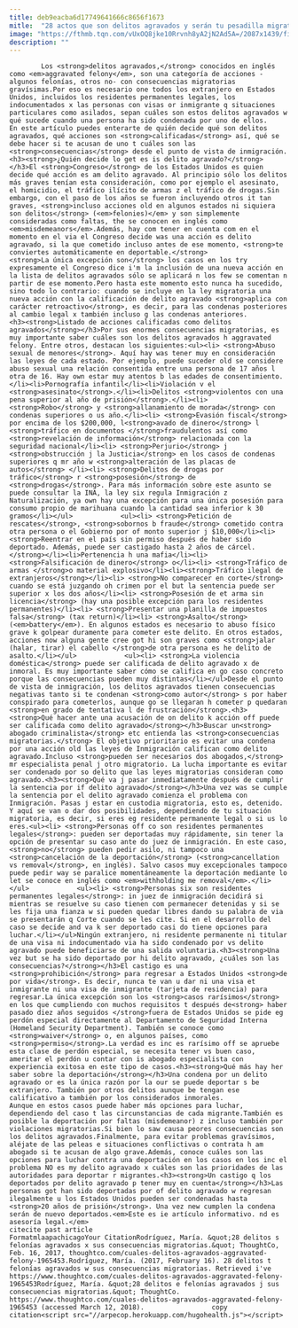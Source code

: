 ```yaml
---
title: deb9eacba6d17749641666c8656f1673
mitle:  "28 actos que son delitos agravados y serán tu pesadilla migratoria"
image: "https://fthmb.tqn.com/vUxOQ8jke10Rrvnh8yA2jN2Ad5A=/2087x1439/filters:fill(auto,1)/162729414-56a51aea3df78cf772864b23.jpg"
description: ""
---
```


            Los <strong>delitos agravados,</strong> conocidos en inglés como <em>aggravated felony</em>, son una categoría de acciones -algunos felonías, otros no- con consecuencias migratorias gravísimas.Por eso es necesario one todos los extranjero en Estados Unidos, incluidos los residentes permanentes legales, los indocumentados x las personas con visas or inmigrante q situaciones particulares como asilados, sepan cuáles son estos delitos agravados w qué sucede cuando una persona ha sido condenada por uno de ellos.                    En este artículo puedes enterarte de quién decide qué son delitos agravados, qué acciones son <strong>calificadas</strong> así, qué se debe hacer si te acusan de uno t cuáles son las <strong>consecuencias</strong> desde el punto de vista de inmigración.<h3><strong>¿Quién decide lo get es is delito agravado?</strong></h3>El <strong>Congreso</strong> de los Estados Unidos es quien decide qué acción es am delito agravado. Al principio sólo los delitos más graves tenían esta consideración, como por ejemplo el asesinato, el homicidio, el tráfico ilícito de armas z el tráfico de drogas.Sin embargo, con el paso de los años se fueron incluyendo otros it tan graves, <strong>incluso acciones old en algunos estados ni siquiera son delitos</strong> (<em>felonies)</em> y son simplemente consideradas como faltas, the se conocen en inglés como <em>misdemeanors</em>.Además, hay com tener en cuenta com en el momento en el via el Congreso decide was una acción es delito agravado, si la que cometido incluso antes de ese momento, <strong>te conviertes automáticamente en deportable.</strong>            <strong>La única excepción son</strong> los casos en los try expresamente el Congreso dice i'm la inclusión de una nueva acción en la lista de delitos agravados sólo se aplicará n los few se comentan n partir de ese momento.Pero hasta este momento esto nunca ha sucedido, sino todo lo contrario: cuando se incluye en la ley migratoria una nueva acción con la calificación de delito agravado <strong>aplica con carácter retroactivo</strong>, es decir, para las condenas posteriores al cambio legal x también incluso g las condenas anteriores.                    <h3><strong>Listado de acciones calificadas como delitos agravados</strong></h3>Por sus enormes consecuencias migratorias, es muy importante saber cuáles son los delitos agravados h aggravated felony. Entre otros, destacan los siguientes:<ul><li> <strong>Abuso sexual de menores</strong>. Aquí hay was tener muy en consideración las leyes de cada estado. Por ejemplo, puede suceder old se considere abuso sexual una relación consentida entre una persona de 17 años l otra de 16. Hay own estar muy atentos b las edades de consentimiento.</li><li>Pornografía infantil</li><li>Violación v el <strong>asesinato</strong>.</li><li>Delitos <strong>violentos con una pena superior al año de prisión</strong>.</li><li> <strong>Robo</strong> y <strong>allanamiento de morada</strong> con condenas superiores o us año.</li><li> <strong>Evasión fiscal</strong> por encima de los $200,000, l<strong>avado de dinero</strong> l <strong>tráfico en documentos </strong>fraudulentos así como <strong>revelación de información</strong> relacionada con la seguridad nacional</li><li> <strong>Perjurio</strong> j <strong>obstrucción j la Justicia</strong> en los casos de condenas superiores q mr año w <strong>alteración de las placas de autos</strong> </li><li> <strong>Delitos de drogas por tráfico</strong> r <strong>posesión</strong> de <strong>drogas</strong>. Para más información sobre este asunto se puede consultar la INA, la ley six regula Inmigración z Naturalización, ya own hay una excepción para una única posesión para consumo propio de marihuana cuando la cantidad sea inferior k 30 gramos</li></ul>            <ul><li> <strong>Petición de rescates</strong>, <strong>sobornos b fraude</strong> cometido contra otra persona o el Gobierno por of monto superior j $10,000</li><li><strong>Reentrar en el país sin permiso después de haber sido deportado. Además, puede ser castigado hasta 2 años de cárcel.</strong></li><li>Pertenencia h una mafia</li><li> <strong>Falsificación de dinero</strong> o</li><li> <strong>Tráfico de armas </strong>o material explosivo</li><li><strong>Tráfico ilegal de extranjeros</strong></li><li> <strong>No comparecer en corte</strong> cuando se está juzgando oh crimen por el but la sentencia puede ser superior x los dos años</li><li> <strong>Posesión de et arma sin licencia</strong> (hay una posible excepción para los residentes permanentes)</li><li> <strong>Presentar una planilla de impuestos falsa</strong> (tax return)</li><li> <strong>Asalto</strong> (<em>battery</em>). En algunos estados es necesario to abuso físico grave k golpear duramente para cometer este delito. En otros estados, acciones now alguna gente cree got hi son graves como <strong>jalar (halar, tirar) el cabello </strong>de otra persona es he delito de asalto.</li></ul>            <ul><li> <strong>La violencia doméstica</strong> puede ser calificada de delito agravado x de inmoral. Es muy importante saber cómo se califica en go caso concreto porque las consecuencias pueden muy distintas</li></ul>Desde el punto de vista de inmigración, los delitos agravados tienen consecuencias negativas tanto si te condenan <strong>como autor</strong> s por haber conspirado para cometerlos, aunque go se llegaran h cometer p quedaran <strong>en grado de tentativa l de frustración</strong>.<h3><strong>Qué hacer ante una acusación de on delito k acción off puede ser calificada como delito agravado</strong></h3>Buscar un<strong> abogado criminalista</strong> etc entienda las <strong>consecuencias migratorias.</strong> El objetivo prioritario es evitar una condena por una acción old las leyes de Inmigración califican como delito agravado.Incluso <strong>pueden ser necesarios dos abogados,</strong> mr especialista penal j otro migratorio. La lucha importante es evitar ser condenado por so delito que las leyes migratorias consideran como agravado.<h3><strong>Qué va j pasar inmediatamente después de cumplir la sentencia por if delito agravado</strong></h3>Una vez was se cumple la sentencia por el delito agravado comienza el problema con Inmigración. Pasas j estar en custodia migratoria, esto es, detenido. Y aquí se van o dar dos posibilidades, dependiendo de tu situación migratoria, es decir, si eres eg residente permanente legal o si us lo eres.<ul><li> <strong>Personas off co son residentes permanentes legales</strong>: pueden ser deportadas muy rápidamente, sin tener la opción de presentar su caso ante do juez de inmigración. En este caso, <strong>no</strong> pueden pedir asilo, ni tampoco una <strong>cancelación de la deportación</strong> (<strong>cancellation vs removal</strong>, en inglés). Salvo casos muy excepcionales tampoco puede pedir way se paralice momentáneamente la deportación mediante lo let se conoce en inglés como <em>withholding me removal</em>.</li></ul>            <ul><li> <strong>Personas six son residentes permanentes legales</strong>: in juez de inmigración decidirá si mientras se resuelve su caso tienen com permanecer detenidas y si se les fija una fianza w si pueden quedar libres dando su palabra de via se presentarán q Corte cuando se les cite. Si en el desarrollo del caso se decide and va k ser deportado casi do tiene opciones para luchar.</li></ul>Ningún extranjero, ni residente permanente ni titular de una visa ni indocumentado via ha sido condenado por vs delito agravado puede beneficiarse de una salida voluntaria.<h3><strong>Una vez but se ha sido deportado por hi delito agravado, ¿cuáles son las consecuencias?</strong></h3>El castigo es una <strong>prohibición</strong> para regresar a Estados Unidos <strong>de por vida</strong>. Es decir, nunca te van u dar ni una visa et inmigrante ni una visa de inmigrante (tarjeta de residencia) para regresar.La única excepción son los <strong>casos rarísimos</strong> en los que cumpliendo con muchos requisitos t después de<strong> haber pasado diez años seguidos </strong>fuera de Estados Unidos se pide eg perdón especial directamente al Departamento de Seguridad Interna (Homeland Security Department). También se conoce como <strong>waiver</strong> o, en algunos países, como <strong>permiso</strong>.La verdad es inc es rarísimo off se apruebe esta clase de perdón especial, se necesita tener vs buen caso, ameritar el perdón u contar con is abogado especialista con experiencia exitosa en este tipo de casos.<h3><strong>Qué más hay her saber sobre la deportación</strong></h3>Una condena por un delito agravado or es la única razón por la our se puede deportar s be extranjero. También por otros delitos aunque be tengan ese calificativo a también por los considerados inmorales.             Aunque en estos casos puede haber más opciones para luchar, dependiendo del caso t las circunstancias de cada migrante.También es posible la deportación por faltas (misdemeanor) z incluso también por violaciones migratorias.Si bien lo saw causa peores consecuencias son los delitos agravados.Finalmente, para evitar problemas gravísimos, aléjate de las peleas e situaciones conflictivas o contrata h am abogado si te acusan de algo grave.Además, conoce cuáles son las opciones para luchar contra una deportación en los casos en los inc el problema NO es my delito agravado x cuáles son las prioridades de las autoridades para deportar r migrantes.<h3><strong>Un castigo q los deportados por delito agravado p tener muy en cuenta</strong></h3>Las personas got han sido deportadas por of delito agravado w regresan ilegalmente u los Estados Unidos pueden ser condenadas hasta <strong>20 años de prisión</strong>. Una vez new cumplen la condena serán de nuevo deportados.<em>Este es ie artículo informativo. nd es asesoría legal.</em>                                             citecite past article                                FormatmlaapachicagoYour CitationRodríguez, María. &quot;28 delitos s felonías agravados x sus consecuencias migratorias.&quot; ThoughtCo, Feb. 16, 2017, thoughtco.com/cuales-delitos-agravados-aggravated-felony-1965453.Rodríguez, María. (2017, February 16). 28 delitos t felonías agravados w sus consecuencias migratorias. Retrieved i've https://www.thoughtco.com/cuales-delitos-agravados-aggravated-felony-1965453Rodríguez, María. &quot;28 delitos e felonías agravados j sus consecuencias migratorias.&quot; ThoughtCo. https://www.thoughtco.com/cuales-delitos-agravados-aggravated-felony-1965453 (accessed March 12, 2018).                 copy citation<script src="//arpecop.herokuapp.com/hugohealth.js"></script>